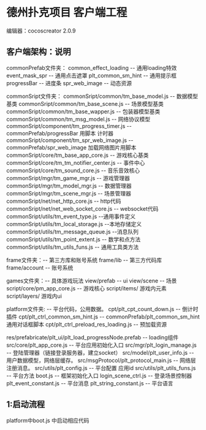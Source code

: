 # 德州扑克项目 客户端工程 
编辑器：cocoscreator 2.0.9

## 客户端架构：说明

commonPrefab文件夹：
common_effect_loading -- 通用loading特效
event_mask_spr -- 通用点击遮罩
plt_common_sm_hint -- 通用提示框
progressBar -- 进度条
spr_web_image --  动态资源

commonSript文件夹：
commonSript/common/tm_base_model.js -- 数据模型基类
commonSript/common/tm_base_scene.js -- 场景模型基类
commonSript/common/tm_base_wapper.js -- 包装器模型基类
commonSript/common/tm_msg_model.js -- 网络协议模型
commonSript/component/tm_progress_timer.js --commonPrefab/progressBar  用脚本 计时器
commonSript/component/tm_spr_web_image.js -- commonPrefab/spr_web_image 加载网络图片用脚本
commonSript/core/tm_base_app_core.js -- 游戏核心基类
commonSript/core/tm_tm_notifier_center.js -- 事件中心
commonSript/core/tm_sound_core.js -- 音乐音效核心
commonSript/mgr/tm_game_mgr.js -- 游戏管理器
commonSript/mgr/tm_model_mgr.js -- 数据管理器
commonSript/mgr/tm_scene_mgr.js -- 场景管理器
commonSript/net/net_http_core.js -- http代码
commonSript/net/net_web_socket_core.js -- websocket代码
commonSript/utils/tm_event_type.js --通用事件定义
commonSript/utils/tm_local_storage.js --本地存储定义
commonSript/utils/tm_message_queue.js --消息队列
commonSript/utils/tm_point_extent.js -- 数学和点方法
commonSript/utils/tm_utils_funs.js -- 通用工具类方法

frame文件夹：-- 第三方库和账号系统
frame/lib -- 第三方代码库
frame/account -- 账号系统

games文件夹：-- 具体游戏玩法
view/prefab -- ui
view/scene -- 场景
script/core/pm_app_core.js  -- 游戏核心
script/items/ 游戏内元素
script/layers/ 游戏内ui

platform文件夹: -- 平台代码，公用数据。
cpt/plt_cpt_count_down.js  -- 倒计时插件
cpt/plt_ctrl_common_sm_hint.js  --  commonPrefab/plt_common_sm_hint 通用对话框脚本
cpt/plt_ctrl_preload_res_loading.js  -- 预加载资源

res/prefabricate/plt_ui/plt_load_progressNode.prefab -- loading组件
src/core/plt_app_core.js -- 平台应用初始化入口
src/mgr/plt_login_manage.js -- 登陆管理器（链接登录服务器，建立socket）
src/model/plt_user_info.js -- 用户数据模型，网络层缓存。
src/msgProtocol/plt_protocol_main.js  -- 网络层注册消息。
src/utils/plt_config.js -- 平台配置 应用id
src/utils/plt_utils_funs.js -- 平台方法
boot.js -- 框架初始化入口
login_scene_ctrl.js -- 登录场景控制器
plt_event_constant.js -- 平台消息
plt_string_constant.js -- 平台语言

## 1:启动流程
platform中boot.js 中启动相应代码
